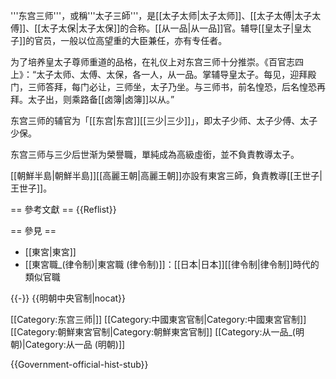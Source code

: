 '''东宫三师'''，或稱'''太子三師'''，是[[太子太师|太子太师]]、[[太子太傅|太子太傅]]、[[太子太保|太子太保]]的合称。[[从一品|从一品]]官。辅导[[皇太子|皇太子]]的官员，一般以位高望重的大臣兼任，亦有专任者。

为了培养皇太子尊师重道的品格，在礼仪上对东宫三师十分推崇。《百官志四上》：“太子太师、太傅、太保，各一人，从一品。掌辅导皇太子。每见，迎拜殿门，三师答拜，每门必让，三师坐，太子乃坐。与三师书，前名惶恐，后名惶恐再拜。太子出，则乘路备[[卤簿|卤簿]]以从。”

东宫三师的辅官为「[[东宫|东宫]][[三少|三少]]」，即太子少师、太子少傅、太子少保。

东宫三师与三少后世渐为榮譽職，單純成為高級虛銜，並不負責教導太子。

[[朝鮮半島|朝鮮半島]][[高麗王朝|高麗王朝]]亦設有東宮三師，負責教導[[王世子|王世子]]。

== 參考文獻 ==
{{Reflist}}

== 參見 ==
* [[東宮|東宮]]
* [[東宮職_(律令制)|東宮職 (律令制)]]：[[日本|日本]][[律令制|律令制]]時代的類似官職

{{-}}
{{明朝中央官制|nocat}}

[[Category:东宫三师|]]
[[Category:中國東宮官制|Category:中國東宮官制]]
[[Category:朝鮮東宮官制|Category:朝鮮東宮官制]]
[[Category:从一品_(明朝)|Category:从一品 (明朝)]]

{{Government-official-hist-stub}}